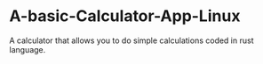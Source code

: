 # A-basic-Calculator-App-Linux
A calculator that allows you to do simple calculations coded in rust language.
